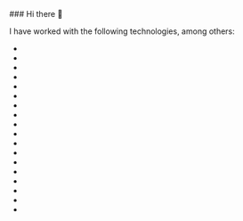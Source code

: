 <link rel="stylesheet" type='text/css' href="https://cdn.jsdelivr.net/gh/devicons/devicon@latest/devicon.min.css" />
### Hi there 👋

I have worked with the following technologies, among others:

* <i class="devicon-django-plain-wordmark colored"></i>
* <i class="devicon-drupal-plain-wordmark colored"></i>
* <i class="devicon-gatsby-plain-wordmark colored"></i>
* <i class="devicon-javascript-plain colored"></i>
* <i class="devicon-laravel-original-wordmark colored"></i>
* <i class="devicon-mysql-plain-wordmark colored"></i>
* <i class="devicon-neovim-plain-wordmark colored"></i>
* <i class="devicon-nextjs-original-wordmark"></i>
* <i class="devicon-nodejs-plain-wordmark colored"></i>
* <i class="devicon-php-plain colored"></i>
* <i class="devicon-postgresql-plain-wordmark colored"></i>
* <i class="devicon-python-plain-wordmark colored"></i>
* <i class="devicon-react-original-wordmark colored"></i>
* <i class="devicon-redis-plain-wordmark colored"></i>
* <i class="devicon-tailwindcss-plain-wordmark colored"></i>
* <i class="devicon-typescript-plain colored"></i>
* <i class="devicon-wordpress-plain-wordmark colored"></i>
* <i class="devicon-zend-original-wordmark colored"></i>


<!--
**matthewbdaly/matthewbdaly** is a ✨ _special_ ✨ repository because its `README.md` (this file) appears on your GitHub profile.

Here are some ideas to get you started:

- 🔭 I’m currently working on ...
- 🌱 I’m currently learning ...
- 👯 I’m looking to collaborate on ...
- 🤔 I’m looking for help with ...
- 💬 Ask me about ...
- 📫 How to reach me: ...
- 😄 Pronouns: ...
- ⚡ Fun fact: ...
-->

